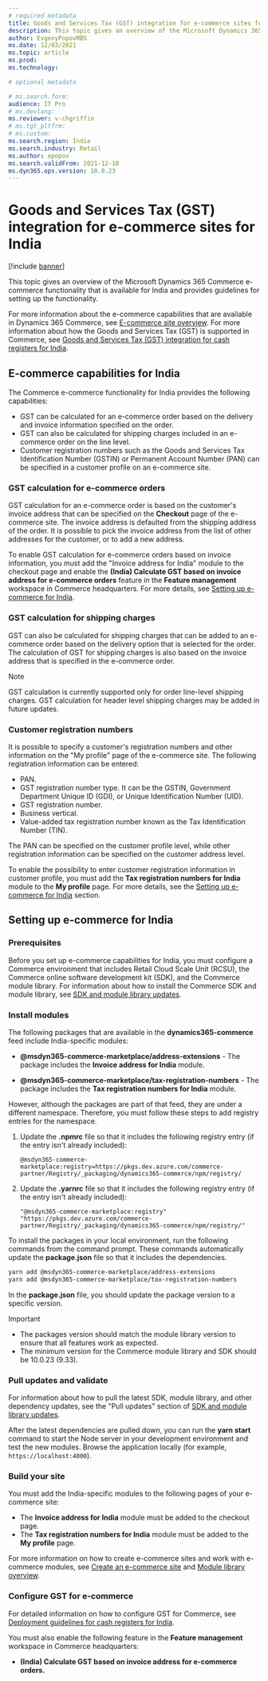 ```yaml
---
# required metadata
title: Goods and Services Tax (GST) integration for e-commerce sites for India
description: This topic gives an overview of the Microsoft Dynamics 365 Commerce e-commerce functionality that is available for India and provides guidelines for setting up the functionality.
author: EvgenyPopovMBS
ms.date: 12/03/2021
ms.topic: article
ms.prod:
ms.technology:

# optional metadata

# ms.search.form:
audience: IT Pro
# ms.devlang:
ms.reviewer: v-chgriffin
# ms.tgt_pltfrm:
# ms.custom:
ms.search.region: India
ms.search.industry: Retail
ms.author: epopov
ms.search.validFrom: 2021-12-10
ms.dyn365.ops.version: 10.0.23
---
```


# Goods and Services Tax (GST) integration for e-commerce sites for India

[!include [banner](includes/banner.md)]

This topic gives an overview of the Microsoft Dynamics 365 Commerce e-commerce functionality that is available for India and provides guidelines for setting up the functionality. 

For more information about the e-commerce capabilities that are available in Dynamics 365 Commerce, see [E-commerce site overview](../online-store-overview.md). For more information about how the Goods and Services Tax (GST) is supported in Commerce, see [Goods and Services Tax (GST) integration for cash registers for India](apac-ind-cash-registers.md).

## E-commerce capabilities for India

The Commerce e-commerce functionality for India provides the following capabilities:

- GST can be calculated for an e-commerce order based on the delivery and invoice information specified on the order.
- GST can also be calculated for shipping charges included in an e-commerce order on the line level.
- Customer registration numbers such as the Goods and Services Tax Identification Number (GSTIN) or Permanent Account Number (PAN) can be specified in a customer profile on an e-commerce site.

### GST calculation for e-commerce orders

GST calculation for an e-commerce order is based on the customer's invoice address that can be specified on the **Checkout** page of the e-commerce site. The invoice address is defaulted from the shipping address of the order. It is possible to pick the invoice address from the list of other addresses for the customer, or to add a new address.

To enable GST calculation for e-commerce orders based on invoice information, you must add the "Invoice address for India" module to the checkout page and enable the **(India) Calculate GST based on invoice address for e-commerce orders** feature in the **Feature management** workspace in Commerce headquarters. For more details, see [Setting up e-commerce for India](#setting-up-e-commerce-for-india).

### GST calculation for shipping charges

GST can also be calculated for shipping charges that can be added to an e-commerce order based on the delivery option that is selected for the order. The calculation of GST for shipping charges is also based on the invoice address that is specified in the e-commerce order.

> [!NOTE]
> GST calculation is currently supported only for order line-level shipping charges. GST calculation for header level shipping charges may be added in future updates.

### Customer registration numbers

It is possible to specify a customer's registration numbers and other information on the "My profile" page of the e-commerce site. The following registration information can be entered:

- PAN.
- GST registration number type. It can be the GSTIN, Government Department Unique ID (GDI), or Unique Identification Number (UID).
- GST registration number.
- Business vertical.
- Value-added tax registration number known as the Tax Identification Number (TIN).

The PAN can be specified on the customer profile level, while other registration information can be specified on the customer address level.

To enable the possibility to enter customer registration information in customer profile, you must add the **Tax registration numbers for India** module to the **My profile** page. For more details, see the [Setting up e-commerce for India](#setting-up-e-commerce-for-india) section.

## Setting up e-commerce for India

### Prerequisites

Before you set up e-commerce capabilities for India, you must configure a Commerce environment that includes Retail Cloud Scale Unit (RCSU), the Commerce online software development kit (SDK), and the Commerce module library. For information about how to install the Commerce SDK and module library, see [SDK and module library updates](../e-commerce-extensibility/sdk-updates.md).

### Install modules

The following packages that are available in the **dynamics365-commerce** feed include India-specific modules:

- **@msdyn365-commerce-marketplace/address-extensions** - The package includes the **Invoice address for India** module.

- **@msdyn365-commerce-marketplace/tax-registration-numbers** - The package includes the **Tax registration numbers for India** module.

However, although the packages are part of that feed, they are under a different namespace. Therefore, you must follow these steps to add registry entries for the namespace.

1. Update the **.npmrc** file so that it includes the following registry entry (if the entry isn't already included):

    `
    @msdyn365-commerce-marketplace:registry=https://pkgs.dev.azure.com/commerce-partner/Registry/_packaging/dynamics365-commerce/npm/registry/
    `

1. Update the **.yarnrc** file so that it includes the following registry entry (if the entry isn't already included):

    `
    "@msdyn365-commerce-marketplace:registry" "https://pkgs.dev.azure.com/commerce-partner/Registry/_packaging/dynamics365-commerce/npm/registry/"
    `
	
To install the packages in your local environment, run the following commands from the command prompt. These commands automatically update the **package.json** file so that it includes the dependencies.

```bash
yarn add @msdyn365-commerce-marketplace/address-extensions
yarn add @msdyn365-commerce-marketplace/tax-registration-numbers
```

In the **package.json** file, you should update the package version to a specific version.

> [!IMPORTANT]
> - The packages version should match the module library version to ensure that all features work as expected. 
> - The minimum version for the Commerce module library and SDK should be 10.0.23 (9.33). 

### Pull updates and validate

For information about how to pull the latest SDK, module library, and other dependency updates, see the "Pull updates" section of [SDK and module library updates](../e-commerce-extensibility/sdk-updates.md#pull-updates).

After the latest dependencies are pulled down, you can run the **yarn start** command to start the Node server in your development environment and test the new modules. Browse the application locally (for example, `https://localhost:4000`).

### Build your site

You must add the India-specific modules to the following pages of your e-commerce site:

- The **Invoice address for India** module must be added to the checkout page.
- The **Tax registration numbers for India** module must be added to the **My profile** page.

For more information on how to create e-commerce sites and work with e-commerce modules, see [Create an e-commerce site](../create-ecommerce-site.md) and [Module library overview](../starter-kit-overview.md).

### Configure GST for e-commerce

For detailed information on how to configure GST for Commerce, see [Deployment guidelines for cash registers for India](apac-ind-loc-deployment-guidelines.md).

You must also enable the following feature in the **Feature management** workspace in Commerce headquarters:

- **(India) Calculate GST based on invoice address for e-commerce orders.**
